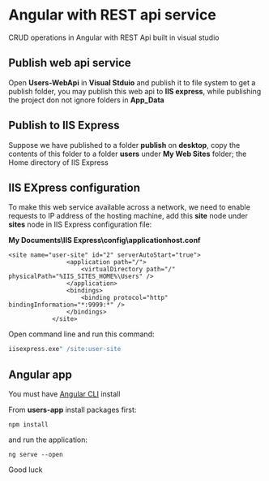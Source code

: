 # Angular with REST api service
CRUD operations in Angular with REST Api built in visual studio

## Publish web api service

Open **Users-WebApi** in **Visual Stduio** and publish it to file system to get a publish folder, you may publish this web api to **IIS express**, while publishing the project don not ignore folders in **App_Data**

## Publish to IIS Express

Suppose we have published to a folder **publish** on **desktop**, copy the contents of this folder to a folder **users** under **My Web Sites** folder; the Home directory of IIS Express

## IIS EXpress configuration

To make this web service available across a network, we need to enable requests to IP address of the hosting machine, add this **site** node under **sites** node in IIS Express configuration file:

**My Documents\\IIS Express\\config\\applicationhost.conf**

```
<site name="user-site" id="2" serverAutoStart="true">
                <application path="/">
                    <virtualDirectory path="/" physicalPath="%IIS_SITES_HOME%\Users" />
                </application>
                <bindings>
                    <binding protocol="http" bindingInformation="*:9999:*" />
                </bindings>
            </site>
```

Open command line and run this command:
```sh
iisexpress.exe" /site:user-site
```

## Angular app

You must have [Angular CLI](https://github.com/angular/angular-cli) install

From **users-app** install packages first:

```
npm install
```

and run the application:

```
ng serve --open
```

Good luck